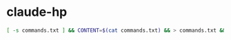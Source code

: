 # claude-hp

```sh
[ -s commands.txt ] && CONTENT=$(cat commands.txt) && > commands.txt && echo "$CONTENT" | claude -p "Reflecting these demands"
```
